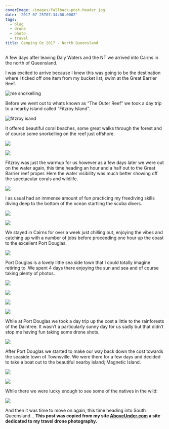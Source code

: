 ```yaml
---
coverImage: /images/fallback-post-header.jpg
date: '2017-07-25T07:34:00.000Z'
tags:
  - blog
  - drone
  - photo
  - travel
title: Camping Oz 2017 - North Queensland
---
```


A few days after leaving Daly Waters and the NT we arrived into Cairns in the north of Queensland.

<!-- more -->

I was excited to arrive because I knew this was going to be the destination where I ticked off one item from my bucket list; swim at the Great Barrier Reef.

![me snorkelling](//cdn.shopify.com/s/files/1/1830/7597/files/YDXJ0626_1024x1024.jpg?v=1500961620)

Before we went out to whats known as “The Outer Reef” we took a day trip to a nearby island called “Fitzroy Island”.

![fitzroy isand](//cdn.shopify.com/s/files/1/1830/7597/files/Fitzroy_Pano_1_Output_1024x1024.jpg?v=1500961327)

It offered beautiful coral beaches, some great walks through the forest and of course some snorkelling on the reef just offshore.

![](//cdn.shopify.com/s/files/1/1830/7597/files/Fitzroy_Shore_1024x1024.jpg?v=1500961365)

![](//cdn.shopify.com/s/files/1/1830/7597/files/YDXJ0473_1024x1024.jpg?v=1500961566)

Fitzroy was just the warmup for us however as a few days later we were out on the water again, this time heading an hour and a half out to the Great Barrier reef proper. Here the water visibility was much better showing off the spectacular corals and wildlife.

![](//cdn.shopify.com/s/files/1/1830/7597/files/YDXJ0575_1024x1024.jpg?v=1500961613)

I as usual had an immense amount of fun practicing my freediving skills diving deep to the bottom of the ocean startling the scuba divers.

![](//cdn.shopify.com/s/files/1/1830/7597/files/YDXJ0558_1024x1024.jpg?v=1500961607)

![](//cdn.shopify.com/s/files/1/1830/7597/files/DSC_9909_1024x1024.jpg?v=1500961310)

We stayed in Cairns for over a week just chilling out, enjoying the vibes and catching up with a number of jobs before proceeding one hour up the coast to the excellent Port Douglas.

![](//cdn.shopify.com/s/files/1/1830/7597/files/Sunrise_Over_Port_Douglas_1024x1024.jpg?v=1500961579)

Port Douglas is a lovely little sea side town that I could totally imagine retiring to. We spent 4 days there enjoying the sun and sea and of course taking plenty of photos.

![](//cdn.shopify.com/s/files/1/1830/7597/files/Port_Douglas_Bay_1024x1024.jpg?v=1500961556)

![](//cdn.shopify.com/s/files/1/1830/7597/files/IMG_0369_1024x1024.jpg?v=1500961428)

![](//cdn.shopify.com/s/files/1/1830/7597/files/Four_Mile_Point_1024x1024.jpg?v=1500961389)

![](//cdn.shopify.com/s/files/1/1830/7597/files/Port_Douglas_Stingray_1024x1024.jpg?v=1500961561)

While at Port Douglas we took a day trip up the cost a little to the rainforests of the Daintree. It wasn’t a particularly sunny day for us sadly but that didn’t stop me having fun taking some drone shots.

![](//cdn.shopify.com/s/files/1/1830/7597/files/Daintree_Coast_1024x1024.jpg?v=1500961224)

After Port Douglas we started to make our way back down the cost towards the seaside town of Townsville. We were there for a few days and decided to take a boat out to the beautiful nearby island; Magnetic Island.

![](//cdn.shopify.com/s/files/1/1830/7597/files/Magnetic_Waves_1024x1024.jpg?v=1500961538)

![](//cdn.shopify.com/s/files/1/1830/7597/files/Magnetic_Love_1024x1024.jpg?v=1500961498)

While there we were lucky enough to see some of the natives in the wild:

![](//cdn.shopify.com/s/files/1/1830/7597/files/IMG_0460_1024x1024.jpg?v=1500961439)

And then it was time to move on again, this time heading into South Queensland…
**This post was copied from my site [AboveUnder.com](https://aboveunder.com) a site dedicated to my travel drone photography.**
